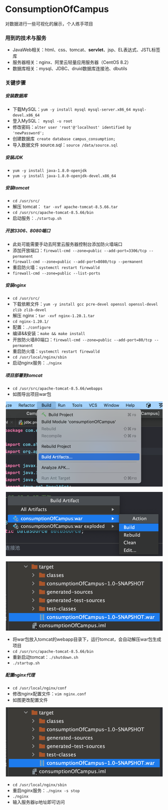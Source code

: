 # ConsumptionOfCampus

对数据进行一些可视化的展示，个人练手项目

### 用到的技术与服务

- JavaWeb相关：html、css、tomcat、**servlet**、jsp、EL表达式、JSTL标签库
- 服务器相关：nginx、阿里云轻量应用服务器（CentOS 8.2）
- 数据库相关：mysql、JDBC、druid数据库连接池、dbutils

### 关键步骤

##### 安装数据库

- 下载MySQL：`yum -y install mysql mysql-server.x86_64 mysql-devel.x86_64`
- 登入MySQL：` mysql -u root`
- 修改密码：`alter user 'root'@'localhost' identified by 'newPassword';`
- 创建数据库` create database campus_consumption;`
- 导入数据文件 source.sql：`source /data/source.sql`

##### 安装JDK


- `yum -y install java-1.8.0-openjdk`
- `yum -y install java-1.8.0-openjdk-devel.x86_64 `

##### 安装tomcat

- `cd /usr/src/`
- 解压 tomcat：` tar -xvf apache-tomcat-8.5.66.tar`
- `cd /usr/src/apache-tomcat-8.5.66/bin`
- 启动服务：`./startup.sh `

##### 开放3306、8080端口

- 此处可能需要手动去阿里云服务器控制台添加防火墙端口
- 添加开放端口：`firewall-cmd --zone=public --add-port=3306/tcp --permanent`
- `firewall-cmd --zone=public --add-port=8080/tcp --permanent`
- 重启防火墙：`systemctl restart firewalld`
- `firewall-cmd --zone=public --list-ports`

##### 安装nginx

- `cd /usr/src/`
- 下载依赖文件：`yum -y install gcc pcre-devel openssl openssl-devel zlib zlib-devel `
- 解压 nginx：` tar -xvf nginx-1.20.1.tar `
- `cd nginx-1.20.1/`
- 配置：`./configure`
- 编译&&安装：` make && make install `
- 开放防火墙80端口：`firewall-cmd --zone=public --add-port=80/tcp --permanent`
- 重启防火墙：`systemctl restart firewalld`
- `cd /usr/local/nginx/sbin`
- 启动nginx服务：`./nginx `

##### 项目部署到tomcat

- `cd /usr/src/apache-tomcat-8.5.66/webapps`
- 如图导出项目war包

<p align="center">
        <img src="https://github.com/TortoiseKnightB/ConsumptionOfCampus/blob/main/images/001.png?raw=true" width="500"/>
</p>

<p align="center">
        <img src="https://github.com/TortoiseKnightB/ConsumptionOfCampus/blob/main/images/002.png?raw=true" width="500"/>
</p>

<p align="center">
        <img src="https://github.com/TortoiseKnightB/ConsumptionOfCampus/blob/main/images/003.png?raw=true" width="500"/>
</p>

- 将war包放入tomcat的webapp目录下，运行tomcat，会自动解压war包生成项目
- `cd /usr/src/apache-tomcat-8.5.66/bin`
- 重新启动tomcat：`./shutdown.sh `
- `./startup.sh `

##### 配置nginx代理

- `cd /usr/local/nginx/conf`
- 修改nginx配置文件：`vim nginx.conf`
- 如图更改配置文件

<p align="center">
        <img src="https://github.com/TortoiseKnightB/ConsumptionOfCampus/blob/main/images/003.png?raw=true" width="500"/>
</p>

- `cd /usr/local/nginx/sbin`
- 重启nginx服务：`./nginx -s stop`
- ` ./nginx `
- 输入服务器ip地址即可访问









